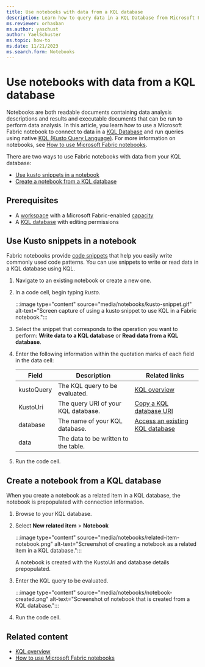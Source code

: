 ```yaml
---
title: Use notebooks with data from a KQL database
description: Learn how to query data in a KQL Database from Microsoft Fabric Notebooks using KQL (Kusto Query Language)
ms.reviewer: orhasban
ms.author: yaschust
author: YaelSchuster
ms.topic: how-to
ms.date: 11/21/2023
ms.search.form: Notebooks
--- 
```

# Use notebooks with data from a KQL database

Notebooks are both readable documents containing data analysis descriptions and results and executable documents that can be run to perform data analysis. In this article, you learn how to use a Microsoft Fabric notebook to connect to data in a [KQL Database](create-database.md) and run queries using native [KQL (Kusto Query Language)](/azure/data-explorer/kusto/query/index?context=/fabric/context/context-rta&pivots=fabric). For more information on notebooks, see [How to use Microsoft Fabric notebooks](../data-engineering/how-to-use-notebook.md).

There are two ways to use Fabric notebooks with data from your KQL database:

* [Use kusto snippets in a notebook](#use-kusto-snippets-in-a-notebook)
* [Create a notebook from a KQL database](#create-a-notebook-from-a-kql-database)

## Prerequisites

* A [workspace](../get-started/create-workspaces.md) with a Microsoft Fabric-enabled [capacity](../enterprise/licenses.md#capacity)
* A [KQL database](create-database.md) with editing permissions

## Use Kusto snippets in a notebook

Fabric notebooks provide [code snippets](../data-engineering/author-execute-notebook.md#code-snippets) that help you easily write commonly used code patterns. You can use snippets to write or read data in a KQL database using KQL.

1. Navigate to an existing notebook or create a new one.
1. In a code cell, begin typing *kusto*.

    :::image type="content" source="media/notebooks/kusto-snippet.gif" alt-text="Screen capture of using a kusto snippet to use KQL in a Fabric notebook.":::

1. Select the snippet that corresponds to the operation you want to perform: **Write data to a KQL database** or **Read data from a KQL database**.
1. Enter the following information within the quotation marks of each field in the data cell:

    | Field | Description | Related links |
    |---|---|---|
    | kustoQuery | The KQL query to be evaluated. | [KQL overview](/azure/data-explorer/kusto/query/index?context=/fabric/context/context-rta&pivots=fabric)
    | KustoUri | The query URI of your KQL database. | [Copy a KQL database URI](access-database-copy-uri.md#copy-uri)
    | database | The name of your KQL database. | [Access an existing KQL database](access-database-copy-uri.md)
    | data | The data to be written to the table.

1. Run the code cell.

## Create a notebook from a KQL database

When you create a notebook as a related item in a KQL database, the notebook is prepopulated with connection information.

1. Browse to your KQL database.
1. Select **New related item** > **Notebook**

    :::image type="content" source="media/notebooks/related-item-notebook.png" alt-text="Screenshot of creating a notebook as a related item in a KQL database.":::

    A notebook is created with the KustoUri and database details prepopulated.

1. Enter the KQL query to be evaluated.

    :::image type="content" source="media/notebooks/notebook-created.png" alt-text="Screenshot of notebook that is created from a KQL database.":::

1. Run the code cell.

## Related content

* [KQL overview](/azure/data-explorer/kusto/query/index?context=/fabric/context/context-rta&pivots=fabric)
* [How to use Microsoft Fabric notebooks](../data-engineering/how-to-use-notebook.md)